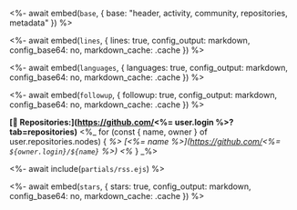 <%- await embed(`base`, { base: "header, activity, community, repositories, metadata" }) %>

<%- await embed(`lines`, { lines: true, config_output: markdown, config_base64: no, markdown_cache: .cache }) %>

<%- await embed(`languages`, { languages: true, config_output: markdown, config_base64: no, markdown_cache: .cache }) %>

<%- await embed(`followup`, { followup: true, config_output: markdown, config_base64: no, markdown_cache: .cache }) %>

**[📓 Repositories:](https://github.com/<%= user.login %>?tab=repositories)**
<%_ for (const { name, owner } of user.repositories.nodes) { _%>
    [<%= name %>](https://github.com/<%= `${owner.login}/${name}` %>)
<%_ } _%>

<%- await include(`partials/rss.ejs`) %>

<%- await embed(`stars`, { stars: true, config_output: markdown, config_base64: no, markdown_cache: .cache }) %>
